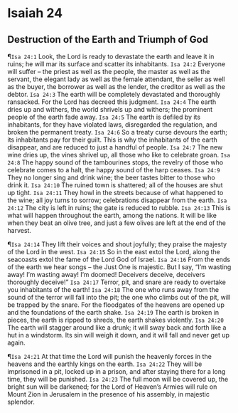 # Isaiah 24

## Destruction of the Earth and Triumph of God
¶`Isa 24:1` Look, the Lord is ready to devastate the earth and leave it in ruins; he will mar its surface and scatter its inhabitants.
`Isa 24:2` Everyone will suffer – the priest as well as the people, the master as well as the servant, the elegant lady as well as the female attendant, the seller as well as the buyer, the borrower as well as the lender, the creditor as well as the debtor.
`Isa 24:3` The earth will be completely devastated and thoroughly ransacked. For the Lord has decreed this judgment.
`Isa 24:4` The earth dries up and withers, the world shrivels up and withers; the prominent people of the earth fade away.
`Isa 24:5` The earth is defiled by its inhabitants, for they have violated laws, disregarded the regulation, and broken the permanent treaty.
`Isa 24:6` So a treaty curse devours the earth; its inhabitants pay for their guilt. This is why the inhabitants of the earth disappear, and are reduced to just a handful of people.
`Isa 24:7` The new wine dries up, the vines shrivel up, all those who like to celebrate groan.
`Isa 24:8` The happy sound of the tambourines stops, the revelry of those who celebrate comes to a halt, the happy sound of the harp ceases.
`Isa 24:9` They no longer sing and drink wine; the beer tastes bitter to those who drink it.
`Isa 24:10` The ruined town is shattered; all of the houses are shut up tight.
`Isa 24:11` They howl in the streets because of what happened to the wine; all joy turns to sorrow; celebrations disappear from the earth.
`Isa 24:12` The city is left in ruins; the gate is reduced to rubble.
`Isa 24:13` This is what will happen throughout the earth, among the nations. It will be like when they beat an olive tree, and just a few olives are left at the end of the harvest.

¶`Isa 24:14` They lift their voices and shout joyfully; they praise the majesty of the Lord in the west.
`Isa 24:15` So in the east extol the Lord, along the seacoasts extol the fame of the Lord God of Israel.
`Isa 24:16` From the ends of the earth we hear songs – the Just One is majestic. But I say, “I’m wasting away! I’m wasting away! I’m doomed! Deceivers deceive, deceivers thoroughly deceive!”
`Isa 24:17` Terror, pit, and snare are ready to overtake you inhabitants of the earth!
`Isa 24:18` The one who runs away from the sound of the terror will fall into the pit; the one who climbs out of the pit, will be trapped by the snare. For the floodgates of the heavens are opened up and the foundations of the earth shake.
`Isa 24:19` The earth is broken in pieces, the earth is ripped to shreds, the earth shakes violently.
`Isa 24:20` The earth will stagger around like a drunk; it will sway back and forth like a hut in a windstorm. Its sin will weigh it down, and it will fall and never get up again.

¶`Isa 24:21` At that time the Lord will punish the heavenly forces in the heavens and the earthly kings on the earth.
`Isa 24:22` They will be imprisoned in a pit, locked up in a prison, and after staying there for a long time, they will be punished.
`Isa 24:23` The full moon will be covered up, the bright sun will be darkened; for the Lord of Heaven’s Armies will rule on Mount Zion in Jerusalem in the presence of his assembly, in majestic splendor.
